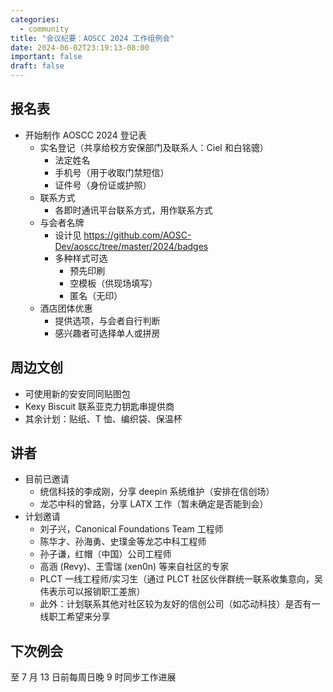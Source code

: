 ```yaml
---
categories:
  - community
title: "会议纪要：AOSCC 2024 工作组例会"
date: 2024-06-02T23:19:13-08:00
important: false
draft: false
---
```


报名表
---

- 开始制作 AOSCC 2024 登记表
    - 实名登记（共享给校方安保部门及联系人：Ciel 和白铭骢）
        - 法定姓名
        - 手机号（用于收取门禁短信）
        - 证件号（身份证或护照）
    - 联系方式
        - 各即时通讯平台联系方式，用作联系方式
    - 与会者名牌
        - 设计见 https://github.com/AOSC-Dev/aoscc/tree/master/2024/badges
        - 多种样式可选
            - 预先印刷
            - 空模板（供现场填写）
            - 匿名（无印）
    - 酒店团体优惠
        - 提供选项，与会者自行判断
        - 感兴趣者可选择单人或拼房

周边文创
---

- 可使用新的安安同同贴图包
- Kexy Biscuit 联系亚克力钥匙串提供商
- 其余计划：贴纸、T 恤、编织袋、保温杯

讲者
---

- 目前已邀请
    - 统信科技的李成刚，分享 deepin 系统维护（安排在信创场）
    - 龙芯中科的曾路，分享 LATX 工作（暂未确定是否能到会）
- 计划邀请
    - 刘子兴，Canonical Foundations Team 工程师
    - 陈华才、孙海勇、史璞金等龙芯中科工程师
    - 孙子谦，红帽（中国）公司工程师
    - 高涵 (Revy)、王雪瑞 (xen0n) 等来自社区的专家
    - PLCT 一线工程师/实习生（通过 PLCT 社区伙伴群统一联系收集意向，吴伟表示可以报销职工差旅）
    - 此外：计划联系其他对社区较为友好的信创公司（如芯动科技）是否有一线职工希望来分享

下次例会
---

至 7 月 13 日前每周日晚 9 时同步工作进展